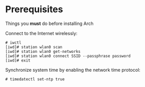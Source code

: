 # Prerequisites
Things you **must** do before installing Arch

Connect to the Internet wirelessly:
```
# iwctl
[iwd]# station wlan0 scan
[iwd]# station wlan0 get-networks
[iwd]# station wlan0 connect SSID --passphrase password
[iwd]# exit
```
Synchronize system time by enabling the network time protocol:
```
# timedatectl set-ntp true
```
